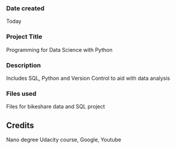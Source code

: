 ### Date created

Today

### Project Title
Programming  for Data Science with Python

### Description
Includes SQL, Python and Version Control to aid with data analysis

### Files used
Files for bikeshare data and SQL project

## Credits
Nano degree Udacity course, Google, Youtube 

